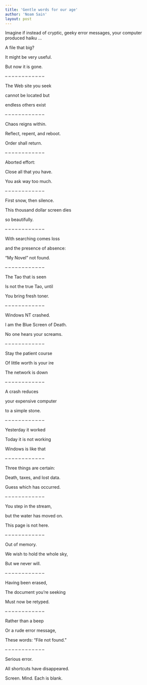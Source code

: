 ```yaml
---
title: 'Gentle words for our age'
author: 'Noam Sain'
layout: post
---
```


Imagine if instead of cryptic, geeky error messages, your computer produced haiku …

A file that big?

It might be very useful.

But now it is gone.

 – – – – – – – – – – – –

The Web site you seek

cannot be located but

endless others exist

 – – – – – – – – – – – –

Chaos reigns within.

Reflect, repent, and reboot.

Order shall return.

 – – – – – – – – – – – –

Aborted effort:

Close all that you have.

You ask way too much.

 – – – – – – – – – – – –

First snow, then silence.

This thousand dollar screen dies

so beautifully.

 – – – – – – – – – – – –

With searching comes loss

and the presence of absence:

“My Novel” not found.

 – – – – – – – – – – – –

The Tao that is seen

Is not the true Tao, until

You bring fresh toner.

 – – – – – – – – – – – –

Windows NT crashed.

I am the Blue Screen of Death.

No one hears your screams.

 – – – – – – – – – – – –

Stay the patient course

Of little worth is your ire

The network is down

 – – – – – – – – – – – –

A crash reduces

your expensive computer

to a simple stone.

 – – – – – – – – – – – –

Yesterday it worked

Today it is not working

Windows is like that

 – – – – – – – – – – – –

Three things are certain:

Death, taxes, and lost data.

Guess which has occurred.

 – – – – – – – – – – – –

You step in the stream,

but the water has moved on.

This page is not here.

 – – – – – – – – – – – –

Out of memory.

We wish to hold the whole sky,

But we never will.

 – – – – – – – – – – – –

Having been erased,

The document you’re seeking

Must now be retyped.

 – – – – – – – – – – – –

Rather than a beep

Or a rude error message,

These words: “File not found.”

 – – – – – – – – – – – –

Serious error.

All shortcuts have disappeared.

Screen. Mind. Each is blank.